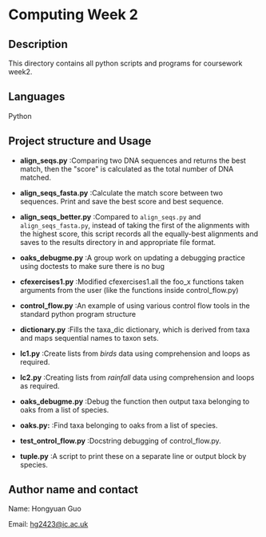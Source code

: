 # Computing Week 2

## Description
This directory contains all python scripts and programs for coursework week2.

## Languages
Python

## Project structure and Usage 
- **align_seqs.py** :Comparing two DNA sequences and returns the best match, then the "score" is calculated as the total number of DNA matched.

- **align_seqs_fasta.py** :Calculate the match score between two sequences. Print and save the best score and best sequence.

- **align_seqs_better.py** :Compared to `align_seqs.py` and `align_seqs_fasta.py`, instead of taking the first of the alignments with the highest score, this script records all the equally-best alignments and saves to the results directory in and appropriate file format.

- **oaks_debugme.py** :A group work on updating a debugging practice using doctests to make sure there is no bug

- **cfexercises1.py** :Modified cfexercises1.all the foo_x functions taken arguments from the user (like the functions inside control_flow.py)

- **control_flow.py** :An example of using various control flow tools in the standard python program structure

- **dictionary.py** :Fills the taxa_dic dictionary, which is derived from taxa and maps sequential names to taxon sets.

- **lc1.py** :Create lists from *birds* data using comprehension and loops as required.

- **lc2.py** :Creating lists from *rainfall* data using comprehension and loops as required.

- **oaks_debugme.py** :Debug the function then output taxa belonging to oaks from a list of species.

- **oaks.py:** :Find taxa belonging to oaks from a list of species.

- **test_ontrol_flow.py** :Docstring debugging of control_flow.py.

- **tuple.py** :A script to print these on a separate line or output block by species.

## Author name and contact
Name: Hongyuan Guo	

Email: hg2423@ic.ac.uk